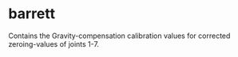# barrett
Contains the Gravity-compensation calibration values for corrected zeroing-values of joints 1-7.
